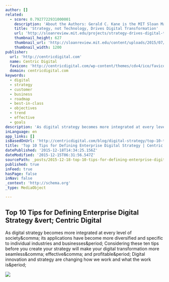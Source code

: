 ```yaml
---
author: []
related:
  - score: 0.7927722931000001
    description: 'About the Authors: Gerald C. Kane is the MIT Sloan Management Review guest editor for the Digital Transformation Strategy Initiative. Doug Palmer is a principal in the Digital Business and Strategy practice of Deloitte Digital. Anh Nguyen Phillips is a senior manager within Deloitte Services LP, where she leads strategic thought leadership initiatives.'
    title: 'Strategy, not Technology, Drives Digital Transformation'
    url: 'http://sloanreview.mit.edu/projects/strategy-drives-digital-transformation/'
    thumbnail_height: 627
    thumbnail_url: 'http://sloanreview.mit.edu/content/uploads/2015/07/2015DLReport-1200-1200x627.jpg'
    thumbnail_width: 1200
publisher:
  url: 'http://centricdigital.com'
  name: Centric Digital
  favicon: 'http://centricdigital.com/wp-content/themes/cdv4/ico/favicon.ico?v=2'
  domain: centricdigital.com
keywords:
  - digital
  - strategy
  - customer
  - business
  - roadmap
  - best-in-class
  - objectives
  - trend
  - effective
  - goals
description: 'As digital strategy becomes more integrated at every level of society, its applications have become more diversified and specific to individual industries and businesses. Considering these ten tips before you create your strategy will make your digital transformation more seamless, effective, and profitable. Digital innovation and strategy are changing how we work and what the work is.'
inLanguage: en
app_links: []
isBasedOnUrl: 'http://centricdigital.com/blog/digital-strategy/top-10-tips-for-defining-digital-strategy/'
title: 'Top 10 Tips for Defining Enterprise Digital Strategy | Centric Digital'
datePublished: '2015-12-18T14:34:25.156Z'
dateModified: '2015-12-15T06:31:56.547Z'
sourcePath: _posts/2015-12-18-top-10-tips-for-defining-enterprise-digital-strategy-or-centr.md
published: true
inFeed: true
hasPage: false
inNav: false
_context: 'http://schema.org'
_type: MediaObject

---
```

<article style=""><h1>Top 10 Tips for Defining Enterprise Digital Strategy &amp;vert; Centric Digital</h1><p>As digital strategy becomes more integrated at every level of society&amp;comma; its applications have become more diversified and specific to individual industries and businesses&amp;period; Considering these ten tips before you create your strategy will make your digital transformation more seamless&amp;comma; effective&amp;comma; and profitable&amp;period; Digital innovation and strategy are changing how we work and what the work is&amp;period;</p><img src="http://centricdigital.com/wp-content/uploads/2015/10/chief-digital-officer-cdo-infographic1.png" /></article>